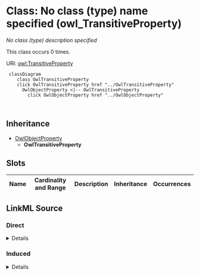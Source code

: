 

# Class: No class (type) name specified (owl_TransitiveProperty)


_No class (type) description specified_






This class occurs 0 times.


URI: [owl:TransitiveProperty](http://www.w3.org/2002/07/owl#TransitiveProperty)






```mermaid
 classDiagram
    class OwlTransitiveProperty
    click OwlTransitiveProperty href "../OwlTransitiveProperty"
      OwlObjectProperty <|-- OwlTransitiveProperty
        click OwlObjectProperty href "../OwlObjectProperty"
      
      
```





## Inheritance
* [OwlObjectProperty](../classes/OwlObjectProperty.md)
    * **OwlTransitiveProperty**



## Slots

| Name | Cardinality and Range | Description | Inheritance | Occurrences |
| ---  | --- | --- | --- | --- |














## LinkML Source

<!-- TODO: investigate https://stackoverflow.com/questions/37606292/how-to-create-tabbed-code-blocks-in-mkdocs-or-sphinx -->

### Direct

<details>

```yaml
name: owl_TransitiveProperty
conforms_to: No schema conformance document specified
annotations:
  count:
    tag: count
    value: 0
description: No class (type) description specified
title: No class (type) name specified
from_schema: fio-kg
rank: 1000
is_a: owl_ObjectProperty
class_uri: owl:TransitiveProperty

```
</details>

### Induced

<details>

```yaml
name: owl_TransitiveProperty
conforms_to: No schema conformance document specified
annotations:
  count:
    tag: count
    value: 0
description: No class (type) description specified
title: No class (type) name specified
from_schema: fio-kg
rank: 1000
is_a: owl_ObjectProperty
class_uri: owl:TransitiveProperty

```
</details>